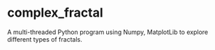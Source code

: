 # complex_fractal
A multi-threaded Python program using Numpy, MatplotLib to explore different types of fractals.

